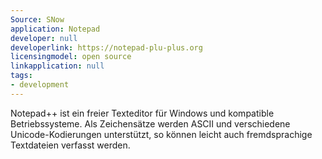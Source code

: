 ```yaml
---
Source: SNow
application: Notepad
developer: null
developerlink: https://notepad-plu-plus.org
licensingmodel: open source
linkapplication: null
tags:
- development
---
```

Notepad++ ist ein freier Texteditor für Windows und kompatible Betriebssysteme. Als Zeichensätze werden ASCII und verschiedene Unicode-Kodierungen unterstützt, so können leicht auch fremdsprachige Textdateien verfasst werden. 
